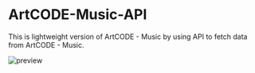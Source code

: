# ArtCODE-Music-API

This is lightweight version of ArtCODE - Music by using API to fetch data from ArtCODE - Music.

![preview](https://i.imgur.com/nKQlK2d.png)
